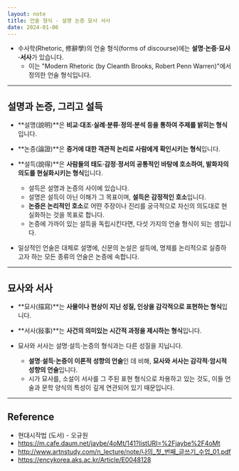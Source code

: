 ```yaml
---
layout: note
title: 언술 형식 - 설명 논증 묘사 서사
date: 2024-01-06
---
```





- 수사학(Rhetoric, 修辭學)의 언술 형식(forms of discourse)에는 **설명·논증·묘사·서사**가 있습니다.
    - 이는 "Modern Rhetoric (by Cleanth Brooks, Robert Penn Warren)"에서 정의한 언술 형식입니다.




---




## 설명과 논증, 그리고 설득

- **설명(說明)**은 **비교·대조·실례·분류·정의·분석 등을 통하여 주제를 밝히는 형식**입니다.
- **논증(論證)**은 **증거에 대한 객관적 논리로 사람에게 확인시키는 형식**입니다.
- **설득(說得)**은 **사람들의 태도·감정·정서의 공통적인 바탕에 호소하여, 발화자의 의도를 현실화시키는 형식**입니다.
    - 설득은 설명과 논증의 사이에 있습니다.
    - 설명은 설득이 아닌 이해가 그 목표이며, **설득은 감정적인 호소**입니다.
    - **논증은 논리적인 호소**로 어떤 주장이나 진리를 궁극적으로 자신의 의도대로 현실화하는 것을 목표로 합니다.
    - 논증에 가까이 있는 설득을 독립시킨다면, 다섯 가지의 언술 형식이 되는 셈입니다.

- 일상적인 언술은 대체로 설명에, 신문의 논설은 설득에, 명제를 논리적으로 실증하고자 하는 모든 종류의 언술은 논증에 속합니다.




---




## 묘사와 서사

- **묘사(描寫)**는 **사물이나 현상이 지닌 성질, 인상을 감각적으로 표현하는 형식**입니다.
- **서사(敍事)**는 **사건의 의미있는 시간적 과정을 제시하는 형식**입니다.

- 묘사와 서사는 설명·설득·논증의 형식과는 다른 성질을 지닙니다.
    - **설명·설득·논증이 이론적 성향의 언술**인 데 비해, **묘사와 서사는 감각적·암시적 성향의 언술**입니다.
    - 시가 묘사를, 소설이 서사를 그 주된 표현 형식으로 차용하고 있는 것도, 이들 언술과 문학 양식의 특성이 깊게 연관되어 있기 때문입니다.




---




## Reference

- 현대시작법 (도서) - 오규원
- <https://m.cafe.daum.net/jaybe/4oMt/141?listURI=%2Fjaybe%2F4oMt>
- <http://www.artnstudy.com/n_lecture/note/나의_첫_번째_글쓰기_수업_01.pdf>
- <https://encykorea.aks.ac.kr/Article/E0048128>
